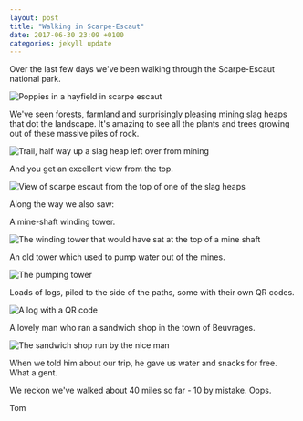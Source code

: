 ```yaml
---
layout: post
title: "Walking in Scarpe-Escaut"
date: 2017-06-30 23:09 +0100
categories: jekyll update
---
```

Over the last few days we've been walking through the Scarpe-Escaut national park.

![Poppies in a hayfield in scarpe escaut](https://github.com/tombye/trexit/raw/gh-pages/assets/images/poppy-field.jpg)

We've seen forests, farmland and surprisingly pleasing mining slag heaps that dot the landscape. It's amazing to see all the plants and trees growing out of these massive piles of rock.

![Trail, half way up a slag heap left over from mining](https://github.com/tombye/trexit/raw/gh-pages/assets/images/climbing-slagheap.jpg)

And you get an excellent view from the top.

![View of scarpe escaut from the top of one of the slag heaps](https://github.com/tombye/trexit/raw/gh-pages/assets/images/top-of-slag-heap-rucksacks.jpg)

Along the way we also saw:

A mine-shaft winding tower.

![The winding tower that would have sat at the top of a mine shaft](https://github.com/tombye/trexit/raw/gh-pages/assets/images/mine-shaft-winding-tower.jpg)

An old tower which used to pump water out of the mines.

![The pumping tower](https://github.com/tombye/trexit/raw/gh-pages/assets/images/pumping-tower.jpg)

Loads of logs, piled to the side of the paths, some with their own QR codes.

![A log with a QR code](https://github.com/tombye/trexit/raw/gh-pages/assets/images/qr-coded-log.jpg)

A lovely man who ran a sandwich shop in the town of Beuvrages.

![The sandwich shop run by the nice man](https://github.com/tombye/trexit/raw/gh-pages/assets/images/sandwich-shop.jpg)

When we told him about our trip, he gave us water and snacks for free. What a gent.

We reckon we've walked about 40 miles so far - 10 by mistake. Oops.

Tom
